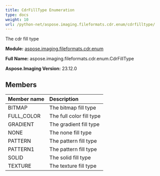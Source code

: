 ```yaml
---
title: CdrFillType Enumeration
type: docs
weight: 10
url: /python-net/aspose.imaging.fileformats.cdr.enum/cdrfilltype/
---
```


The cdr fill type

**Module:** [aspose.imaging.fileformats.cdr.enum](/imaging/python-net/aspose.imaging.fileformats.cdr.enum/)

**Full Name:** aspose.imaging.fileformats.cdr.enum.CdrFillType

**Aspose.Imaging Version:** 23.12.0

## **Members**
| **Member name** | **Description** |
| :- | :- |
| BITMAP | The bitmap fill type |
| FULL_COLOR | The full color fill type |
| GRADIENT | The gradient fill type |
| NONE | The none fill type |
| PATTERN | The pattern fill type |
| PATTERN1 | The pattern fill type |
| SOLID | The solid fill type |
| TEXTURE | The texture fill type |

